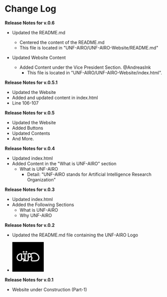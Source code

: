 # Change Log
**Release Notes for v.0.6**
* Updated the README.md
	* Centered the content of the README.md
	* This file is located in "UNF-AIRO/UNF-AIRO-Website/README.md"

* Updated Website Content
	* Added Content under the Vice President Section. @AndreasInk
		* This file is located in "UNF-AIRO/UNF-AIRO-Website/index.html".

**Release Notes for v.0.5.1**
* Updated the Website
* Added and updated content in index.html
* Line 106-107



**Release Notes for v.0.5**
* Updated the Website
* Added Buttons 
* Updated Contents
* And More.


**Release Notes for v.0.4**
* Updated index.html
* Added Content in the "What is UNF-AIRO" section
	* What is UNF-AIRO
		* Detail: "UNF-AIRO stands for Artificial Intelligence Research Organization"




**Release Notes for v.0.3**
* Updated index.html
* Added the Following Sections
	* What is UNF-AIRO
	* Why UNF-AIRO


**Release Notes for v.0.2**
* Updated the README.md file containing the UNF-AIRO Logo

* <img src="Logo.png" alt="drawing" width="100"/>



**Release Notes for v.0.1**
* Website under Construction (Part-1)
